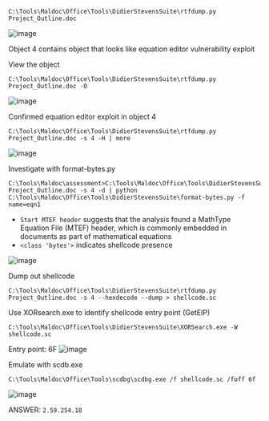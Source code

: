 
```
C:\Tools\Maldoc\Office\Tools\DidierStevensSuite\rtfdump.py Project_Outline.doc
  ```
![image](https://github.com/user-attachments/assets/47653943-74d1-41d4-8b7c-f61e455a73c0)

Object 4 contains object that looks like equation editor vulnerability exploit


View the object
```
C:\Tools\Maldoc\Office\Tools\DidierStevensSuite\rtfdump.py Project_Outline.doc -O
  ```
![image](https://github.com/user-attachments/assets/6fc9f1f2-5fea-4781-ada8-016c4cf66edd)


Confirmed equation editor exploit in object 4
```
C:\Tools\Maldoc\Office\Tools\DidierStevensSuite\rtfdump.py Project_Outline.doc -s 4 -H | more
  ```
![image](https://github.com/user-attachments/assets/f2c4119a-92a2-44d2-8708-5d6af4b0d7ca)



Investigate with format-bytes.py
```
C:\Tools\Maldoc\assessment>C:\Tools\Maldoc\Office\Tools\DidierStevensSuite\rtfdump.py Project_Outline.doc -s 4 -d | python C:\Tools\Maldoc\Office\Tools\DidierStevensSuite\format-bytes.py -f name=eqn1
  ```
+ `Start MTEF header` suggests that the analysis found a MathType Equation File (MTEF) header, which is commonly embedded in documents as part of mathematical equations
+ `<class 'bytes'>` indicates shellcode presence

![image](https://github.com/user-attachments/assets/d382c2ea-cf77-4ce8-b1b0-e0bbd834151f)




Dump out shellcode
```
C:\Tools\Maldoc\Office\Tools\DidierStevensSuite\rtfdump.py Project_Outline.doc -s 4 --hexdecode --dump > shellcode.sc
  ```

Use XORsearch.exe to identify shellcode entry point (GetEIP)
```
C:\Tools\Maldoc\Office\Tools\DidierStevensSuite\XORSearch.exe -W shellcode.sc
  ```
Entry point: 6F
![image](https://github.com/user-attachments/assets/1a92c979-2dfb-43ac-817a-d3a54e519275)




Emulate with scdb.exe
```
C:\Tools\Maldoc\Office\Tools\scdbg\scdbg.exe /f shellcode.sc /foff 6f
  ```

![image](https://github.com/user-attachments/assets/96971216-fb49-4e44-8cf6-4d2f5e4cfa24)



ANSWER: `2.59.254.18`
























